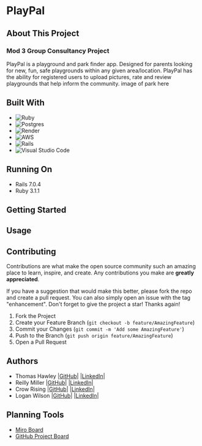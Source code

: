 # PlayPal

## About This Project
### Mod 3 Group Consultancy Project
PlayPal is a playground and park finder app. Designed for parents looking for new, fun, safe playgrounds within any given area/location. PlayPal has the ability for registered users to upload pictures, rate and review playgrounds that help inform the community.
                                                  image of park here
                                                  
## Built With
* ![Ruby](https://img.shields.io/badge/ruby-%23CC342D.svg?style=for-the-badge&logo=ruby&logoColor=white)
* ![Postgres](https://img.shields.io/badge/postgres-%23316192.svg?style=for-the-badge&logo=postgresql&logoColor=white)
* ![Render](https://img.shields.io/badge/Render-%46E3B7.svg?style=for-the-badge&logo=render&logoColor=white)
* ![AWS](https://img.shields.io/badge/AWS-%23FF9900.svg?style=for-the-badge&logo=amazon-aws&logoColor=white)
* ![Rails](https://img.shields.io/badge/rails-%23CC0000.svg?style=for-the-badge&logo=ruby-on-rails&logoColor=white)
* ![Visual Studio Code](https://img.shields.io/badge/Visual%20Studio%20Code-0078d7.svg?style=for-the-badge&logo=visual-studio-code&logoColor=white)

## Running On
  - Rails 7.0.4
  - Ruby 3.1.1

## Getting Started

## Usage

## Contributing
Contributions are what make the open source community such an amazing place to learn, inspire, and create. Any contributions you make are **greatly appreciated**.

If you have a suggestion that would make this better, please fork the repo and create a pull request. You can also simply open an issue with the tag "enhancement".
Don't forget to give the project a star! Thanks again!

1. Fork the Project
2. Create your Feature Branch (`git checkout -b feature/AmazingFeature`)
3. Commit your Changes (`git commit -m 'Add some AmazingFeature'`)
4. Push to the Branch (`git push origin feature/AmazingFeature`)
5. Open a Pull Request

## Authors
- Thomas Hawley |[GitHub](https://github.com/thawley2)| |[LinkedIn](https://www.linkedin.com/in/thomas-hawley-901612123/)|
- Reilly Miller |[GitHub](https://github.com/rmiller220)| |[LinkedIn](https://www.linkedin.com/in/reilly-miller-6b6131266/)|
- Crow Rising |[GitHub](https://github.com/CrowRising)| |[LinkedIn](https://www.linkedin.com/in/crowrising/)|
- Logan Wilson |[GitHub]( https://github.com/Bluedevil667)| |[LinkedIn](https://www.linkedin.com/in/logan-wilson-28422ba0/)|

## Planning Tools
- [Miro Board](https://miro.com/app/board/uXjVMDHct-E=/)
- [GitHub Project Board](https://github.com/users/CrowRising/projects/5)
